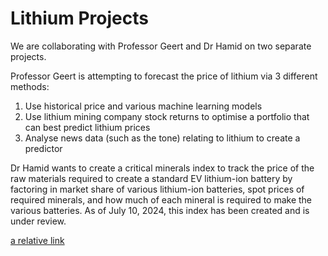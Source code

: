 # Lithium Projects

We are collaborating with Professor Geert and Dr Hamid on two separate projects. 

Professor Geert is attempting to forecast the price of lithium via 3 different methods: 
1. Use historical price and various machine learning models
2. Use lithium mining company stock returns to optimise a portfolio that can best predict lithium prices
3. Analyse news data (such as the tone) relating to lithium to create a predictor

Dr Hamid wants to create a critical minerals index to track the price of the raw materials required to create a standard EV lithium-ion battery by factoring in market share of various lithium-ion batteries, spot prices of required minerals, and how much of each mineral is required to make the various batteries. As of July 10, 2024, this index has been created and is under review. 

[a relative link](critical_minerals_index-david)